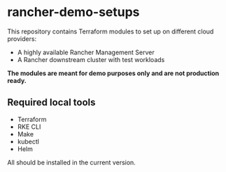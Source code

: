 # rancher-demo-setups

This repository contains Terraform modules to set up on different cloud providers: 

* A highly available Rancher Management Server 
* A Rancher downstream cluster with test workloads

**The modules are meant for demo purposes only and are not production ready.**

## Required local tools

* Terraform
* RKE CLI
* Make
* kubectl
* Helm

All should be installed in the current version.